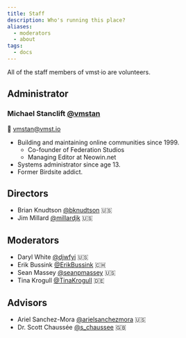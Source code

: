```yaml
---
title: Staff
description: Who's running this place?
aliases:
  - moderators
  - about
tags:
  - docs
---
```


All of the staff members of vmst·io are volunteers.

## Administrator

### Michael Stanclift [@vmstan](https://vmst.io/@vmstan)

📧 [vmstan@vmst.io](mailto:vmstan@vmst.io)

* Building and maintaining online communities since 1999.
  * Co-founder of Federation Studios
  * Managing Editor at Neowin.net
* Systems administrator since age 13.
* Former Birdsite addict.

## Directors

* Brian Knudtson [@bknudtson](https://vmst.io/@bknudtson) 🇺🇸
* Jim Millard [@millardjk](https://vmst.io/@millardjk) 🇺🇸

## Moderators

* Daryl White [@djwfyi](https://vmst.io/@djwfyi) 🇺🇸
* Erik Bussink [@ErikBussink](https://vmst.io/@ErikBussink) 🇨🇭
* Sean Massey [@seanpmassey](https://vmst.io/@seanpmassey) 🇺🇸
* Tina Krogull [@TinaKrogull](https://vmst.io/@TinaKrogull) 🇩🇪

## Advisors

* Ariel Sanchez-Mora [@arielsanchezmora](https://vmst.io/@arielsanchezmora) 🇺🇸
* Dr. Scott Chaussée [@s_chaussee](https://vmst.io/@s_chaussee) 🇬🇧

